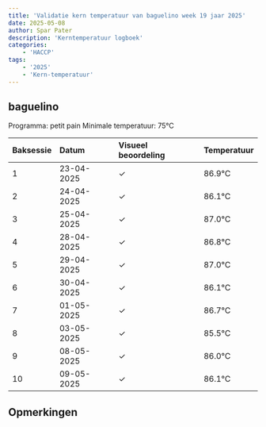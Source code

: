 ```yaml
---
title: 'Validatie kern temperatuur van baguelino week 19 jaar 2025'
date: 2025-05-08
author: Spar Pater
description: 'Kerntemperatuur logboek'
categories:
    - 'HACCP'
tags:
    - '2025'
    - 'Kern-temperatuur'
---
```


## baguelino

Programma: petit pain
Minimale temperatuur: 75°C

| Baksessie | Datum | Visueel beoordeling | Temperatuur |
|:---|:---|:---|:---|
| 1 | 23-04-2025 | &check; | 86.9°C |
| 2 | 24-04-2025 | &check; | 86.1°C |
| 3 | 25-04-2025 | &check; | 87.0°C |
| 4 | 28-04-2025 | &check; | 86.8°C |
| 5 | 29-04-2025 | &check; | 87.0°C |
| 6 | 30-04-2025 | &check; | 86.1°C |
| 7 | 01-05-2025 | &check; | 86.7°C |
| 8 | 03-05-2025 | &check; | 85.5°C |
| 9 | 08-05-2025 | &check; | 86.0°C |
| 10 | 09-05-2025 | &check; | 86.1°C |

## Opmerkingen


